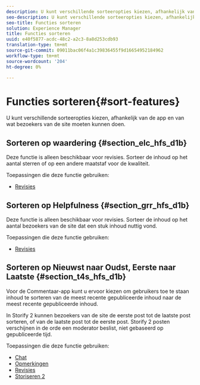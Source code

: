 ```yaml
---
description: U kunt verschillende sorteeropties kiezen, afhankelijk van de app en van wat bezoekers van de site moeten kunnen doen.
seo-description: U kunt verschillende sorteeropties kiezen, afhankelijk van de app en van wat bezoekers van de site moeten kunnen doen.
seo-title: Functies sorteren
solution: Experience Manager
title: Functies sorteren
uuid: e40f5877-acdc-48c2-a2c3-8a8d253cdb93
translation-type: tm+mt
source-git-commit: 09011bac06f4a1c39836455f9d16654952184962
workflow-type: tm+mt
source-wordcount: '204'
ht-degree: 0%

---
```



# Functies sorteren{#sort-features}

U kunt verschillende sorteeropties kiezen, afhankelijk van de app en van wat bezoekers van de site moeten kunnen doen.

## Sorteren op waardering {#section_elc_hfs_d1b}

Deze functie is alleen beschikbaar voor revisies. Sorteer de inhoud op het aantal sterren of op een andere maatstaf voor de kwaliteit.

Toepassingen die deze functie gebruiken:

* [Revisies](/help/using/c-about-apps/c-reviews-app/c-reviews-app.md#c_reviews_app)

## Sorteren op Helpfulness {#section_grr_hfs_d1b}

Deze functie is alleen beschikbaar voor revisies. Sorteer de inhoud op het aantal bezoekers van de site dat een stuk inhoud nuttig vond.

Toepassingen die deze functie gebruiken:

* [Revisies](/help/using/c-about-apps/c-reviews-app/c-reviews-app.md#c_reviews_app)

## Sorteren op Nieuwst naar Oudst, Eerste naar Laatste {#section_t4s_hfs_d1b}

Voor de Commentaar-app kunt u ervoor kiezen om gebruikers toe te staan inhoud te sorteren van de meest recente gepubliceerde inhoud naar de meest recente gepubliceerde inhoud.

In Storify 2 kunnen bezoekers van de site de eerste post tot de laatste post sorteren, of van de laatste post tot de eerste post. Storify 2 posten verschijnen in de orde een moderator beslist, niet gebaseerd op gepubliceerde tijd.

Toepassingen die deze functie gebruiken:

* [Chat](/help/using/c-about-apps/c-chat-app/c-chat-app.md#c_chat_app)
* [Opmerkingen](/help/using/c-about-apps/c-comments/c-comments.md)
* [Revisies](/help/using/c-about-apps/c-reviews-app/c-reviews-app.md#c_reviews_app)
* [Storiseren 2](/help/using/c-about-apps/c-storify2/c-storify2.md#c_storify2)

